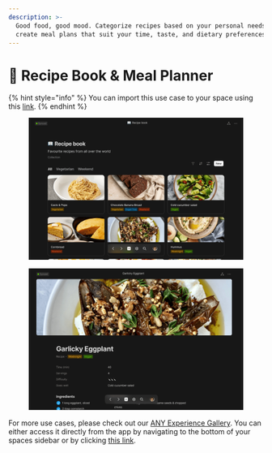 ```yaml
---
description: >-
  Good food, good mood. Categorize recipes based on your personal needs and
  create meal plans that suit your time, taste, and dietary preferences
---
```


# 🍛 Recipe Book & Meal Planner



{% hint style="info" %}
You can import this use case to your space using this [link](https://gallery.any.coop/?experience=recipe_book_and_meal_planner).
{% endhint %}

<div><figure><img src="../.gitbook/assets/screenshot-1 (6).png" alt=""><figcaption></figcaption></figure> <figure><img src="../.gitbook/assets/screenshot-2 (5).png" alt=""><figcaption></figcaption></figure></div>

For more use cases, please check out our [ANY Experience Gallery](../advanced/community/any-experience-gallery.md). You can either access it directly from the app by navigating to the bottom of your spaces sidebar or by clicking [this link](https://gallery.any.coop/).
